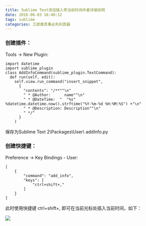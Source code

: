 ```yaml
---
title: Sublime Text添加插入带当前时间作者详细说明
date: 2016-06-03 16:40:12
tags: sublime
categories: 工欲善其事必先利其器
---
```


### 创建插件：

Tools → New Plugin:

```
import datetime
import sublime_plugin
class AddInfoCommand(sublime_plugin.TextCommand):
  def run(self, edit):
    self.view.run_command("insert_snippet",
      {
        "contents": "/**""\n"
        " * @Author:	  name""\n"
        " * @DateTime:	"  "%s"  %datetime.datetime.now().strftime("%Y-%m-%d %H:%M:%S") +"\n"
        " * @Description: Description""\n"
        " */"
      }
    )
```
<!--more-->

保存为Sublime Text 2\Packages\User\ addInfo.py

### 创建快捷键：

Preference → Key Bindings - User:

```
[
    {
        "command": "add_info",
        "keys": [
            "ctrl+shift+,"
        ]
    }
]
```

此时使用快捷键 ctrl+shift+, 即可在当前光标处插入当前时间，如下：

![](http://img1.tuicool.com/ENvyIz.png!web)